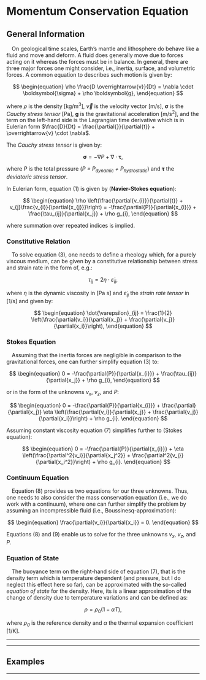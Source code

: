 # Momentum Conservation Equation

## General Information

&emsp;On geological time scales, Earth’s mantle and lithosphere do behave like a fluid and move and deform. A fluid does generally move due to forces acting on it whereas the forces must be in balance. In general, there are three major forces one might consider, i.e., inertia, surface, and volumetric forces. A common equation to describes such motion is given by: 

$$ 
\begin{equation}
\rho \frac{D \overrightarrow{v}}{Dt} = \nabla \cdot \boldsymbol{\sigma} + \rho \boldsymbol{g},
\end{equation}
$$

where $\rho$ is the density [kg/m<sup>3</sup>], $\overrightarrow{v}$ is the velocity vector [m/s], $\boldsymbol{\sigma}$ is the *Cauchy stress tensor* [Pa], $\boldsymbol{g}$ is the gravitational acceleration [m/s<sup>2</sup>], and the term on the left-hand side is the Lagrangian time derivative which is in Eulerian form $\frac{D}{Dt} = \frac{\partial{}}{\partial{t}} + \overrightarrow{v} \cdot \nabla$. 

The *Cauchy stress tensor* is given by: 

$$
\begin{equation}
\boldsymbol{\sigma} = -\nabla{P} + \nabla \cdot \boldsymbol{\tau},
\end{equation}
$$

where *P* is the total pressure (*P = P<sub>dynamic</sub> + P<sub>hydrostatic</sub>*) and $\boldsymbol{\tau}$ the *deviatoric stress tensor*. 

In Eulerian form, equation $(1)$ is given by (**Navier-Stokes equation**):

$$
\begin{equation}
\rho \left(\frac{\partial{v_{i}}}{\partial{t}} + v_{j}\frac{v_{i}}{\partial{x_{j}}}\right) = -\frac{\partial{P}}{\partial{x_{i}}} + \frac{\tau_{ij}}{\partial{x_j}} + \rho g_{i},
\end{equation}
$$

where summation over repeated indices is implied.

### Constitutive Relation

&emsp;To solve equation $(3)$, one needs to define a rheology which, for a purely viscous medium, can be given by a constitutive relationship between stress and strain rate in the form of, e.g.:

$$
\begin{equation}
\tau_{ij} = 2 \eta \cdot \dot{\varepsilon}_{ij},
\end{equation}
$$

where $\eta$ is the dynamic viscosity in [Pa s] and $\dot{\varepsilon}_{ij}$ the *strain rate tensor* in [1/s] and given by: 

$$
\begin{equation}
\dot{\varepsilon}_{ij} = \frac{1}{2} \left(\frac{\partial{v_i}}{\partial{x_j}} + \frac{\partial{v_j}}{\partial{x_i}}\right),
\end{equation}
$$

### Stokes Equation

&emsp;Assuming that the inertia forces are negligible in comparison to the gravitational forces, one can further simplify equation $(3)$ to:

$$
\begin{equation}
0 = -\frac{\partial{P}}{\partial{x_{i}}} + \frac{\tau_{ij}}{\partial{x_j}} + \rho g_{i},
\end{equation}
$$

or in the form of the unknowns *v<sub>x</sub>*, *v<sub>z</sub>*, and *P*:

$$
\begin{equation}
0 = -\frac{\partial{P}}{\partial{x_{i}}} + \frac{\partial}{\partial{x_j}} \eta \left(\frac{\partial{v_i}}{\partial{x_j}} + \frac{\partial{v_j}}{\partial{x_i}}\right) + \rho g_{i}.
\end{equation}
$$

Assuming constant viscosity equation $(7)$ simplifies further to (Stokes equation): 

$$
\begin{equation}
0 = -\frac{\partial{P}}{\partial{x_{i}}} + \eta \left(\frac{\partial^2{v_i}}{\partial{x_j^2}} + \frac{\partial^2{v_j}}{\partial{x_i^2}}\right) + \rho g_{i}.
\end{equation}
$$

### Continuum Equation

&emsp;Equation $(8)$ provides us two equations for our three unknowns. Thus, one needs to also consider the mass conservation equation (i.e., we do work with a continuum), where one can further simplify the problem by assuming an incompressible fluid (i.e., Boussinesq-approximation):

$$
\begin{equation}
\frac{\partial{v_i}}{\partial{x_i}} = 0.
\end{equation}
$$

Equations $(8)$ and $(9)$ enable us to solve for the three unknowns *v<sub>x</sub>*, *v<sub>z</sub>*, and *P*. 

### Equation of State

&emsp;The buoyance term on the right-hand side of equation $(7)$, that is the density term which is temperature dependent (and pressure, but I do neglect this effect here so far), can be approximated with the so-called *equation of state* for the density. Here, its is a linear approximation of the change of density due to temperature variations and can be defined as:

$$
\begin{equation}
\rho = \rho_0 (1-\alpha T),
\end{equation}
$$

where *ρ<sub>0</sub>* is the reference density and *α* the thermal expansion coefficient [1/K]. 

<!--
- Scaling 
 -->

------------------
------------------

## Examples
<!--
### Channel Flow
&emsp; Assuming the horizontal pressure gradient is constant and flow within a channel is only driven by the pressure and/or by a constant horizonal velocity at the surface (or at the bottom, or both), the stokes equation describes the horizontal flow velocity within the channel and simplifies to: 

$$
\frac{\partial P}{\partial x} = \frac{\partial \tau_{x,z}}{\partial z}
$$,

where *P* is the pressure and $\tau_{x,z}$ is the deviatoric shear stress, which is defined as: 

$\tau_{x,z} = 2 \eta \dot{\varepsilon}_{x,z} = \eta \frac{\partial v_x}{\partial z}$,

where $\eta$ is the dynamic viscosity and $\dot{\varepsilon}_{x,z}$ is the deviatoric shear strain-rate, which is defined as: 

$\dot{\varepsilon}_{x,z} = \frac{1}{2}(\frac{\partial v_x}{\partial z} + \frac{\partial v_z}{\partial x})$.

For the given setup I can assume that the vertical velocity is zero and thus equation (3) simplifies to the last expression of equation (2).

&emsp; This directory contains a script to calculate the horizontal velocity for a two-dimensional Couette(-Poiseuille) channel flow with constant and logarithmically, with depth varying viscosity and to compare the numerical solution with its analytical solution. The depth-dependent viscosity is defined as: 

$\eta = \eta_0 exp(log(m) \frac{H-z}{H})$,

where *m* is the viscosity ratio of $\frac{\eta_1}{\eta_0}$, $\eta_0$ and $\eta_1$ are the bottom and surface viscosities, respectively, *H* is the model height, and *z* the depth. 

&emsp;Considering the definition of the viscosity as given in equation (4), one can derive an analytical solution of the horizontal velocity from the 1-D stokes equation in *x*-direction by twice integrating equation (1). The analytical solution with depth depends on the viscosity ratio *m*, the horizontal pressure gradient $\frac{\partial P}{\partial x}$, and the shear velocity at the surface $v_{x,0}$. For an upward pointing coordinate system (*z* positive) the analytical solution is given as: 

$v_{x,ana} =-\frac{1}{2 \eta_0} \frac{\partial P}{x} (Hz - z^2) + v_{x,0}\frac{z}{H}$,&emsp;&emsp; if $m = 1$, and &emsp;&emsp;&emsp; (5)

$v_{x,ana} = -\frac{\partial P}{\partial x} \frac{H}{\eta_0 log(m)} (\frac{m^{-\frac{z}{H}}}{m-1}(z(m-1)+H) - \frac{H}{m-1})-m^{-\frac{z}{H}} m \frac{v_{x,0}}{m-1} + \frac{v_{x,0}m}{m-1}$, &emsp;&emsp; if $m \neq 0$.&emsp;&emsp;&emsp; (6)

&emsp;The numerical solution is calculated using fixed boundary velocities, which are defined by the analytical solution of the horizontal velocity as defined in equations (5) and (6) and I simply flip the analytical solution so that it fits to the downward point coordinate system I use in the code. -->

---------------------------------------------------------------

<!-- Channel flow example in quasi 2-D:
    - prescribe velocity boundary conditions by the analytical solution of a channel flow 
-->